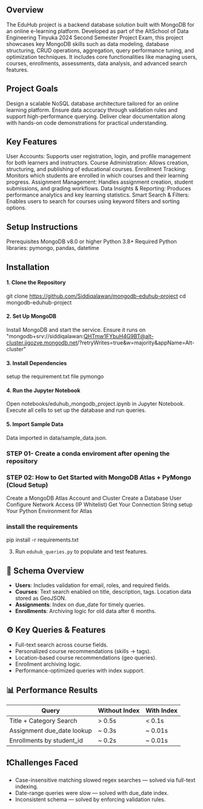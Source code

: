 ## Overview
The EduHub project is a backend database solution built with MongoDB for an online e-learning platform. Developed as part of the AltSchool of Data Engineering Tinyuka 2024 Second Semester Project Exam, this project showcases key MongoDB skills such as data modeling, database structuring, CRUD operations, aggregation, query performance tuning, and optimization techniques. It includes core functionalities like managing users, courses, enrollments, assessments, data analysis, and advanced search features.

## Project Goals
Design a scalable NoSQL database architecture tailored for an online learning platform.
Ensure data accuracy through validation rules and support high-performance querying.
Deliver clear documentation along with hands-on code demonstrations for practical understanding.

## Key Features
User Accounts: Supports user registration, login, and profile management for both learners and instructors.
Course Administration: Allows creation, structuring, and publishing of educational courses.
Enrollment Tracking: Monitors which students are enrolled in which courses and their learning progress.
Assignment Management: Handles assignment creation, student submissions, and grading workflows.
Data Insights & Reporting: Produces performance analytics and key learning statistics.
Smart Search & Filters: Enables users to search for courses using keyword filters and sorting options.

## Setup Instructions
Prerequisites
MongoDB v8.0 or higher 
Python 3.8+
Required Python libraries: pymongo, pandas, datetime

##  Installation
#### 1. Clone the Repository
git clone https://github.com/Siddiqalawan/mongodb-eduhub-project
cd mongodb-eduhub-project

#### 2. Set Up MongoDB
Install MongoDB and start the service.
Ensure it runs on "mongodb+srv://siddiqalawan:QHTmw1FYbuH4G9BT@alt-cluster.jjgozve.mongodb.net/?retryWrites=true&w=majority&appName=Alt-cluster"

#### 3. Install Dependencies
setup the requirement.txt file
pymongo



#### 4. Run the Jupyter Notebook
Open notebooks/eduhub_mongodb_project.ipynb in Jupyter Notebook.
Execute all cells to set up the database and run queries.

#### 5. Import Sample Data
Data imported in data/sample_data.json.





### STEP 01- Create a conda enviroment after opening the repository

### STEP 02: How to Get Started with MongoDB Atlas + PyMongo (Cloud Setup)
 Create a MongoDB Atlas Account and Cluster
 Create a Database User
 Configure Network Access (IP Whitelist)
 Get Your Connection String
 setup Your Python Environment for Atlas
 

### install the requirements 
pip install -r requirements.txt


3. Run `eduhub_queries.py` to populate and test features.

## 🧱 Schema Overview

- **Users**: Includes validation for email, roles, and required fields.
- **Courses**: Text search enabled on title, description, tags. Location data stored as GeoJSON.
- **Assignments**: Index on due_date for timely queries.
- **Enrollments**: Archiving logic for old data after 6 months.

## ⚙️ Key Queries & Features

- Full-text search across course fields.
- Personalized course recommendations (skills → tags).
- Location-based course recommendations (geo queries).
- Enrollment archiving logic.
- Performance-optimized queries with index support.

## 📊 Performance Results

| Query                          | Without Index | With Index |
|--------------------------------|---------------|------------|
| Title + Category Search        | > 0.5s        | < 0.1s     |
| Assignment due_date lookup     | ~ 0.3s        | ~ 0.01s    |
| Enrollments by student_id      | ~ 0.2s        | ~ 0.01s    |

## ❗Challenges Faced

- Case-insensitive matching slowed regex searches — solved via full-text indexing.
- Date-range queries were slow — solved with due_date index.
- Inconsistent schema — solved by enforcing validation rules.
